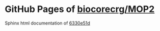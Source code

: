 GitHub Pages of [biocorecrg/MOP2](https://github.com/biocorecrg/MOP2.git)
===
Sphinx html documentation of [6330e51d](https://github.com/biocorecrg/MOP2/tree/6330e51d3d1c4f457102a957b3584e1ff002f33d)
